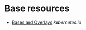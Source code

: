 # Base resources

- [Bases and Overlays](https://kubernetes.io/docs/tasks/manage-kubernetes-objects/kustomization/#bases-and-overlays) _kubernetes.io_

